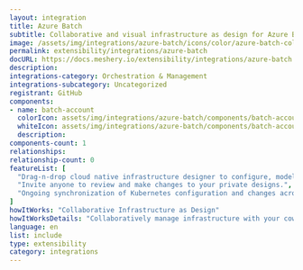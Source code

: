 ```yaml
---
layout: integration
title: Azure Batch
subtitle: Collaborative and visual infrastructure as design for Azure Batch
image: /assets/img/integrations/azure-batch/icons/color/azure-batch-color.svg
permalink: extensibility/integrations/azure-batch
docURL: https://docs.meshery.io/extensibility/integrations/azure-batch
description: 
integrations-category: Orchestration & Management
integrations-subcategory: Uncategorized
registrant: GitHub
components: 
- name: batch-account
  colorIcon: assets/img/integrations/azure-batch/components/batch-account/icons/color/batch-account-color.svg
  whiteIcon: assets/img/integrations/azure-batch/components/batch-account/icons/white/batch-account-white.svg
  description: 
components-count: 1
relationships: 
relationship-count: 0
featureList: [
  "Drag-n-drop cloud native infrastructure designer to configure, model, and deploy your workloads.",
  "Invite anyone to review and make changes to your private designs.",
  "Ongoing synchronization of Kubernetes configuration and changes across any number of clusters."
]
howItWorks: "Collaborative Infrastructure as Design"
howItWorksDetails: "Collaboratively manage infrastructure with your coworkers synchronously sharing the same designs."
language: en
list: include
type: extensibility
category: integrations
---
```

